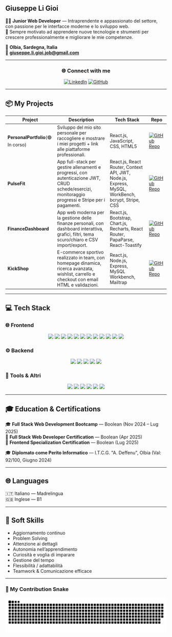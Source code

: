 ## Giuseppe Li Gioi 

🧑‍💻 **Junior Web Developer** — Intraprendente e appassionato del settore, con passione per le interfacce moderne e lo sviluppo web.  
💫 Sempre motivato ad apprendere nuove tecnologie e strumenti per crescere professionalmente e migliorare le mie competenze.  

📍 **Olbia, Sardegna, Italia**  
📧 **giuseppe.li.gioi.job@gmail.com**

---

<div align="center">

### 🌐 Connect with me  

[![LinkedIn](https://img.shields.io/badge/LinkedIn-0077B5?style=for-the-badge&logo=linkedin&logoColor=white)](https://www.linkedin.com/in/giuseppe-li-gioi-327b78378)
[![GitHub](https://img.shields.io/badge/GitHub-181717?style=for-the-badge&logo=github&logoColor=white)](https://github.com/GiuseppeLiGioi)

</div>

---

## 📦 My Projects  

| Project | Description | Tech Stack | Repo |
|----------|--------------|------------|------|
| **PersonalPortfolio**(🟢 In corso) | Sviluppo del mio sito personale per raccogliere e mostrare i miei progetti + link alle piattaforme professionali. | React.js, JavaScript, CSS, HTML5 | [![GitHub Repo](https://img.shields.io/badge/-GitHub-181717?logo=github&logoColor=white)](https://github.com/GiuseppeLiGioi/personal-portfolio) |
| **PulseFit** | App full-stack per gestire allenamenti e progressi, con autenticazione JWT, CRUD schede/esercizi, monitoraggio progressi e Stripe per i pagamenti. | React.js, React Router, Context API, JWT, Node.js, Express, MySQL, WorkBench, bcrypt, Stripe, CSS | [![GitHub Repo](https://img.shields.io/badge/-GitHub-181717?logo=github&logoColor=white)](https://github.com/GiuseppeLiGioi/gym-card) |
| **FinanceDashboard** | App web moderna per la gestione delle finanze personali, con dashboard interattiva, grafici, filtri, tema scuro/chiaro e CSV import/export. | React.js, Bootstrap, Chart.js, Recharts, React Router, PapaParse, React-Toastify | [![GitHub Repo](https://img.shields.io/badge/-GitHub-181717?logo=github&logoColor=white)](https://github.com/GiuseppeLiGioi/personal-finance-dashboard) |
| **KickShop** | E-commerce sportivo realizzato in team, con homepage dinamica, ricerca avanzata, wishlist, carrello e checkout con email HTML e validazioni. | React.js, Node.js, Express, MySQL Workbench, Mailtrap | [![GitHub Repo](https://img.shields.io/badge/-GitHub-181717?logo=github&logoColor=white)](https://github.com/GiuseppeLiGioi/kick-shop) |

---

## 💻 Tech Stack  

### 🌐 Frontend  
<p align="center">
  <img src="https://img.shields.io/badge/-HTML5-E34F26?logo=html5&logoColor=white" />
  <img src="https://img.shields.io/badge/-CSS3-1572B6?logo=css3&logoColor=white" />
  <img src="https://img.shields.io/badge/-JavaScript-F7DF1E?logo=javascript&logoColor=black" />
  <img src="https://img.shields.io/badge/-TypeScript-3178C6?logo=typescript&logoColor=white" />
  <img src="https://img.shields.io/badge/-React-61DAFB?logo=react&logoColor=black" />
  <img src="https://img.shields.io/badge/-Next.js-000000?logo=next.js&logoColor=white" />
  <img src="https://img.shields.io/badge/-Redux-764ABC?logo=redux&logoColor=white" />
  <img src="https://img.shields.io/badge/-React%20Router-CA4245?logo=reactrouter&logoColor=white" />
  <img src="https://img.shields.io/badge/-Bootstrap-7952B3?logo=bootstrap&logoColor=white" />
  <img src="https://img.shields.io/badge/-Axios-5A29E4?logo=axios&logoColor=white" />
  <img src="https://img.shields.io/badge/-Chart.js-FF6384?logo=chart.js&logoColor=white" />
  <img src="https://img.shields.io/badge/-React%20Toastify-FF6F61?logo=react&logoColor=white" />
</p>

### ⚙️ Backend  
<p align="center">
  <img src="https://img.shields.io/badge/-Node.js-339933?logo=node.js&logoColor=white" />
  <img src="https://img.shields.io/badge/-Express.js-000000?logo=express&logoColor=white" />
  <img src="https://img.shields.io/badge/-JWT-000000?logo=jsonwebtokens&logoColor=white" />
  <img src="https://img.shields.io/badge/-MySQL-4479A1?logo=mysql&logoColor=white" />
  <img src="https://img.shields.io/badge/-MySQL%20Workbench-00758F?logo=mysql&logoColor=white" />
</p>

### 🧰 Tools & Altri  
<p align="center">
  <img src="https://img.shields.io/badge/-Git-F05032?logo=git&logoColor=white" />
  <img src="https://img.shields.io/badge/-Vite-646CFF?logo=vite&logoColor=white" />
  <img src="https://img.shields.io/badge/-NPM-CB3837?logo=npm&logoColor=white" />
  <img src="https://img.shields.io/badge/-Postman-FF6C37?logo=postman&logoColor=white" />
  <img src="https://img.shields.io/badge/-Nodemon-76D04B?logo=nodemon&logoColor=white" />
  <img src="https://img.shields.io/badge/-Jest-C21325?logo=jest&logoColor=white" />
</p>

---

## 🎓 Education & Certifications  

🎓 **Full Stack Web Development Bootcamp** — Boolean (Nov 2024 – Lug 2025)  
📜 **Full Stack Web Developer Certification** — Boolean (Apr 2025)  
📜 **Frontend Specialization Certification** — Boolean (Lug 2025)

🎓 **Diplomato come Perito Informatico** — I.T.C.G. "A. Deffenu", Olbia (Val: 92/100, Giugno 2024)

---

## 🌐 Languages  

🇮🇹 Italiano — Madrelingua  
🇬🇧 Inglese — B1  

---

## 🧠 Soft Skills  

- Aggiornamento continuo  
- Problem Solving  
- Attenzione ai dettagli  
- Autonomia nell’apprendimento  
- Curiosità e voglia di imparare  
- Gestione del tempo  
- Flessibilità / adattabilità  
- Teamwork & Comunicazione efficace  

---

### 🐍 My Contribution Snake

<p align="center">
  <img src="https://raw.githubusercontent.com/GiuseppeLiGioi/GiuseppeLiGioi/main/output/github-snake-dark.svg" alt="github-snake-dark"/>
</p>
